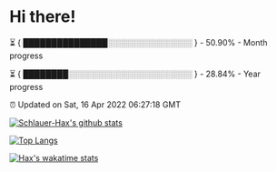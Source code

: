 # Hi there!

⏳ { ███████████████░░░░░░░░░░░░░░░ } - 50.90% - Month progress

⏳ { ████████░░░░░░░░░░░░░░░░░░░░░░ } - 28.84% - Year progress

⏰ Updated on Sat, 16 Apr 2022 06:27:18 GMT


[![Schlauer-Hax's github stats](https://github-readme-stats.vercel.app/api?username=Schlauer-Hax&show_icons=true&theme=dark&count_private=true)](https://github.com/Schlauer-Hax)


[![Top Langs](https://github-readme-stats.vercel.app/api/top-langs/?username=Schlauer-Hax&layout=compact&theme=dark)](https://github.com/Schlauer-Hax?tab=repositories)


[![Hax's wakatime stats](https://github-readme-stats.vercel.app/api/wakatime?username=Hax&theme=dark)](https://wakatime.com/@Hax)

